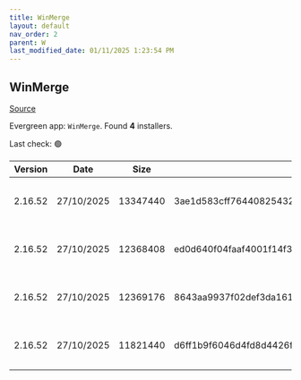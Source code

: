 ```yaml
---
title: WinMerge
layout: default
nav_order: 2
parent: W
last_modified_date: 01/11/2025 1:23:54 PM
---
```


## WinMerge

[Source](https://winmerge.org/)

Evergreen app: `WinMerge`. Found **4** installers.

Last check: 🟢

| Version | Date       | Size     | Sha256                                                           | Architecture | InstallerType | Type | URI                                                                                                                                                                                                              |
| ------- | ---------- | -------- | ---------------------------------------------------------------- | ------------ | ------------- | ---- | ---------------------------------------------------------------------------------------------------------------------------------------------------------------------------------------------------------------- |
| 2.16.52 | 27/10/2025 | 13347440 | 3ae1d583cff76440825432a0d130978346a49e0d0e8ac13063349a92901d9dc4 | ARM64        | Default       | exe  | [https://github.com/WinMerge/winmerge/releases/download/v2.16.52/WinMerge-2.16.52-ARM64-Setup.exe](https://github.com/WinMerge/winmerge/releases/download/v2.16.52/WinMerge-2.16.52-ARM64-Setup.exe)             |
| 2.16.52 | 27/10/2025 | 12368408 | ed0d640f04faaf4001f14f3430b5b13765560fd1c6eee06afa981dbd8d907e30 | x64          | User          | exe  | [https://github.com/WinMerge/winmerge/releases/download/v2.16.52/WinMerge-2.16.52-x64-PerUser-Setup.exe](https://github.com/WinMerge/winmerge/releases/download/v2.16.52/WinMerge-2.16.52-x64-PerUser-Setup.exe) |
| 2.16.52 | 27/10/2025 | 12369176 | 8643aa9937f02def3da161ab11e04d1f45a7961f60a47d1358e36f0dbdb6289e | x64          | Default       | exe  | [https://github.com/WinMerge/winmerge/releases/download/v2.16.52/WinMerge-2.16.52-x64-Setup.exe](https://github.com/WinMerge/winmerge/releases/download/v2.16.52/WinMerge-2.16.52-x64-Setup.exe)                 |
| 2.16.52 | 27/10/2025 | 11821440 | d6ff1b9f6046d4fd8d4426fdfd5415d8e7ee60dbbc62c0b3487f69011cb56c12 | x86          | Default       | exe  | [https://github.com/WinMerge/winmerge/releases/download/v2.16.52/WinMerge-2.16.52-Setup.exe](https://github.com/WinMerge/winmerge/releases/download/v2.16.52/WinMerge-2.16.52-Setup.exe)                         |

